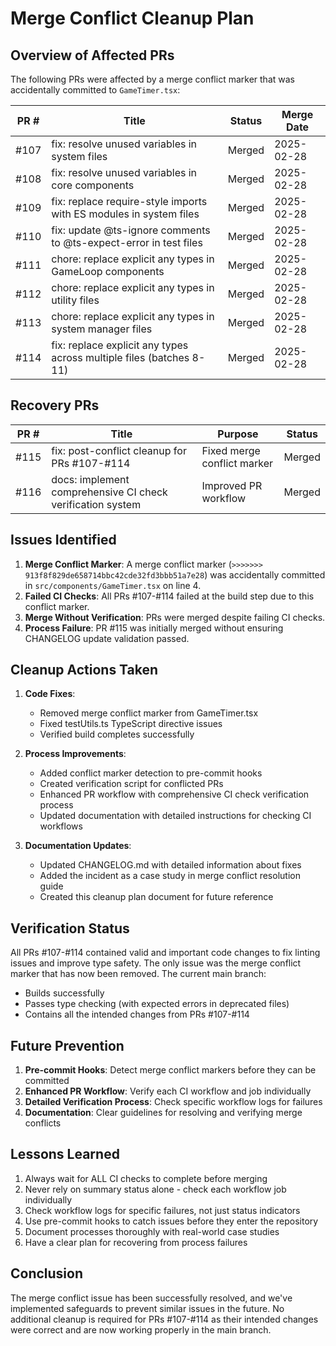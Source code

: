 # Merge Conflict Cleanup Plan

## Overview of Affected PRs

The following PRs were affected by a merge conflict marker that was accidentally committed to `GameTimer.tsx`:

| PR # | Title | Status | Merge Date |
|------|-------|--------|------------|
| #107 | fix: resolve unused variables in system files | Merged | 2025-02-28 |
| #108 | fix: resolve unused variables in core components | Merged | 2025-02-28 |
| #109 | fix: replace require-style imports with ES modules in system files | Merged | 2025-02-28 |
| #110 | fix: update @ts-ignore comments to @ts-expect-error in test files | Merged | 2025-02-28 |
| #111 | chore: replace explicit any types in GameLoop components | Merged | 2025-02-28 |
| #112 | chore: replace explicit any types in utility files | Merged | 2025-02-28 |
| #113 | chore: replace explicit any types in system manager files | Merged | 2025-02-28 |
| #114 | fix: replace explicit any types across multiple files (batches 8-11) | Merged | 2025-02-28 |

## Recovery PRs

| PR # | Title | Purpose | Status |
|------|-------|---------|--------|
| #115 | fix: post-conflict cleanup for PRs #107-#114 | Fixed merge conflict marker | Merged |
| #116 | docs: implement comprehensive CI check verification system | Improved PR workflow | Merged |

## Issues Identified

1. **Merge Conflict Marker**: A merge conflict marker (`>>>>>>> 913f8f829de658714bbc42cde32fd3bbb51a7e28`) was accidentally committed in `src/components/GameTimer.tsx` on line 4.
2. **Failed CI Checks**: All PRs #107-#114 failed at the build step due to this conflict marker.
3. **Merge Without Verification**: PRs were merged despite failing CI checks.
4. **Process Failure**: PR #115 was initially merged without ensuring CHANGELOG update validation passed.

## Cleanup Actions Taken

1. **Code Fixes**:
   - Removed merge conflict marker from GameTimer.tsx
   - Fixed testUtils.ts TypeScript directive issues
   - Verified build completes successfully

2. **Process Improvements**:
   - Added conflict marker detection to pre-commit hooks
   - Created verification script for conflicted PRs
   - Enhanced PR workflow with comprehensive CI check verification process
   - Updated documentation with detailed instructions for checking CI workflows

3. **Documentation Updates**:
   - Updated CHANGELOG.md with detailed information about fixes
   - Added the incident as a case study in merge conflict resolution guide
   - Created this cleanup plan document for future reference

## Verification Status

All PRs #107-#114 contained valid and important code changes to fix linting issues and improve type safety. The only issue was the merge conflict marker that has now been removed. The current main branch:

- Builds successfully
- Passes type checking (with expected errors in deprecated files)
- Contains all the intended changes from PRs #107-#114

## Future Prevention

1. **Pre-commit Hooks**: Detect merge conflict markers before they can be committed
2. **Enhanced PR Workflow**: Verify each CI workflow and job individually
3. **Detailed Verification Process**: Check specific workflow logs for failures
4. **Documentation**: Clear guidelines for resolving and verifying merge conflicts

## Lessons Learned

1. Always wait for ALL CI checks to complete before merging
2. Never rely on summary status alone - check each workflow job individually
3. Check workflow logs for specific failures, not just status indicators
4. Use pre-commit hooks to catch issues before they enter the repository
5. Document processes thoroughly with real-world case studies
6. Have a clear plan for recovering from process failures

## Conclusion

The merge conflict issue has been successfully resolved, and we've implemented safeguards to prevent similar issues in the future. No additional cleanup is required for PRs #107-#114 as their intended changes were correct and are now working properly in the main branch.